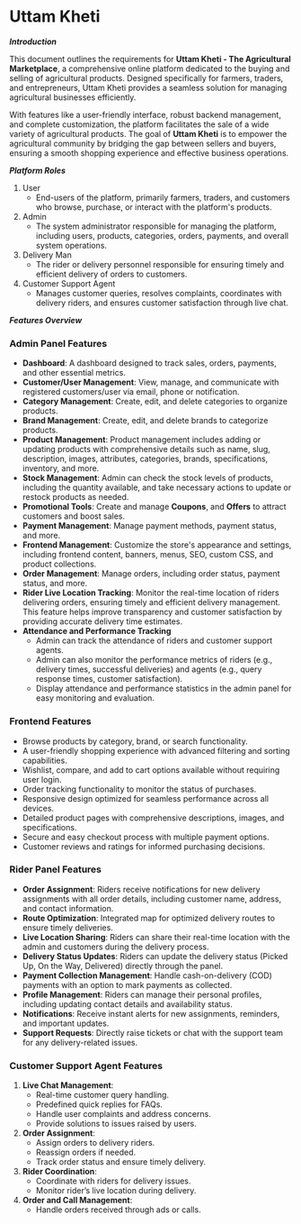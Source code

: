 # Uttam Kheti

**_Introduction_**

This document outlines the requirements for **Uttam Kheti - The Agricultural Marketplace**, a comprehensive online platform dedicated to the buying and selling of agricultural products. Designed specifically for farmers, traders, and entrepreneurs, Uttam Kheti provides a seamless solution for managing agricultural businesses efficiently.

With features like a user-friendly interface, robust backend management, and complete customization, the platform facilitates the sale of a wide variety of agricultural products. The goal of **Uttam Kheti** is to empower the agricultural community by bridging the gap between sellers and buyers, ensuring a smooth shopping experience and effective business operations.

**_Platform Roles_**

1. User
   - End-users of the platform, primarily farmers, traders, and customers who browse, purchase, or interact with the platform's products.
2. Admin
   - The system administrator responsible for managing the platform, including users, products, categories, orders, payments, and overall system operations.
3. Delivery Man
   - The rider or delivery personnel responsible for ensuring timely and efficient delivery of orders to customers.
4. Customer Support Agent
   - Manages customer queries, resolves complaints, coordinates with delivery riders, and ensures customer satisfaction through live chat.

**_Features Overview_**

### **Admin Panel Features**

- **Dashboard**: A dashboard designed to track sales, orders, payments, and other essential metrics.
- **Customer/User Management**: View, manage, and communicate with registered customers/user via email, phone or notification.
- **Category Management**: Create, edit, and delete categories to organize products.
- **Brand Management**: Create, edit, and delete brands to categorize products.
- **Product Management**: Product management includes adding or updating products with comprehensive details such as name, slug, description, images, attributes, categories, brands, specifications, inventory, and more.
- **Stock Management**: Admin can check the stock levels of products, including the quantity available, and take necessary actions to update or restock products as needed.
- **Promotional Tools**: Create and manage **Coupons**, and **Offers** to attract customers and boost sales.
- **Payment Management**: Manage payment methods, payment status, and more.
- **Frontend Management**: Customize the store's appearance and settings, including frontend content, banners, menus, SEO, custom CSS, and product collections.
- **Order Management**: Manage orders, including order status, payment status, and more.
- **Rider Live Location Tracking**: Monitor the real-time location of riders delivering orders, ensuring timely and efficient delivery management. This feature helps improve transparency and customer satisfaction by providing accurate delivery time estimates.
- **Attendance and Performance Tracking**
  - Admin can track the attendance of riders and customer support agents.
  - Admin can also monitor the performance metrics of riders (e.g., delivery times, successful deliveries) and agents (e.g., query response times, customer satisfaction).
  - Display attendance and performance statistics in the admin panel for easy monitoring and evaluation.

### **Frontend Features**

- Browse products by category, brand, or search functionality.
- A user-friendly shopping experience with advanced filtering and sorting capabilities.
- Wishlist, compare, and add to cart options available without requiring user login.
- Order tracking functionality to monitor the status of purchases.
- Responsive design optimized for seamless performance across all devices.
- Detailed product pages with comprehensive descriptions, images, and specifications.
- Secure and easy checkout process with multiple payment options.
- Customer reviews and ratings for informed purchasing decisions.

### **Rider Panel Features**

- **Order Assignment**: Riders receive notifications for new delivery assignments with all order details, including customer name, address, and contact information.
- **Route Optimization**: Integrated map for optimized delivery routes to ensure timely deliveries.
- **Live Location Sharing**: Riders can share their real-time location with the admin and customers during the delivery process.
- **Delivery Status Updates**: Riders can update the delivery status (Picked Up, On the Way, Delivered) directly through the panel.
- **Payment Collection Management**: Handle cash-on-delivery (COD) payments with an option to mark payments as collected.
- **Profile Management**: Riders can manage their personal profiles, including updating contact details and availability status.
- **Notifications**: Receive instant alerts for new assignments, reminders, and important updates.
- **Support Requests**: Directly raise tickets or chat with the support team for any delivery-related issues.

### **Customer Support Agent Features**

1. **Live Chat Management**:
   - Real-time customer query handling.
   - Predefined quick replies for FAQs.
   - Handle user complaints and address concerns.
   - Provide solutions to issues raised by users.
2. **Order Assignment**:
   - Assign orders to delivery riders.
   - Reassign orders if needed.
   - Track order status and ensure timely delivery.
3. **Rider Coordination**:
   - Coordinate with riders for delivery issues.
   - Monitor rider’s live location during delivery.
4. **Order and Call Management**:
   - Handle orders received through ads or calls.
